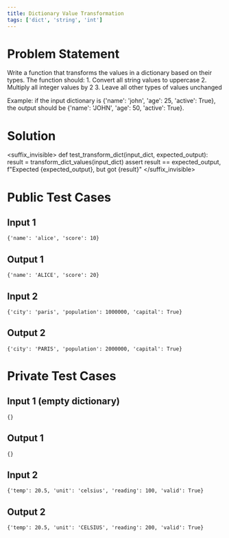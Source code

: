 ```yaml
---
title: Dictionary Value Transformation
tags: ['dict', 'string', 'int']
---
```


# Problem Statement
Write a function that transforms the values in a dictionary based on their types. The function should:
    1. Convert all string values to uppercase
    2. Multiply all integer values by 2
    3. Leave all other types of values unchanged

Example: if the input dictionary is {'name': 'john', 'age': 25, 'active': True}, the output should be {'name': 'JOHN', 'age': 50, 'active': True}.

# Solution
<template>
def transform_dict_values(input_dict: dict) -> dict:
    '''
    Transform values in a dictionary based on their types.
    
    Arguments:
    input_dict: dict - Dictionary containing various types of values
    
    Returns:
    dict - New dictionary with transformed values
    '''
    <los>pass</los>
    <sol>
    result = {}
    for key, value in input_dict.items():
        if isinstance(value, str):
            result[key] = value.upper()
        elif isinstance(value, int):
            result[key] = value * 2
        else:
            result[key] = value
    return result
    </sol>
</template>

<suffix_invisible>
def test_transform_dict(input_dict, expected_output):
    result = transform_dict_values(input_dict)
    assert result == expected_output, f"Expected {expected_output}, but got {result}"
</suffix_invisible>

# Public Test Cases

## Input 1

```
{'name': 'alice', 'score': 10}
```

## Output 1

```
{'name': 'ALICE', 'score': 20}
```


## Input 2

```
{'city': 'paris', 'population': 1000000, 'capital': True}
```

## Output 2

```
{'city': 'PARIS', 'population': 2000000, 'capital': True}
```



# Private Test Cases

## Input 1 (empty dictionary)

```
{}
```

## Output 1

```
{}
```

## Input 2

```
{'temp': 20.5, 'unit': 'celsius', 'reading': 100, 'valid': True}
```

## Output 2

```
{'temp': 20.5, 'unit': 'CELSIUS', 'reading': 200, 'valid': True}
```
